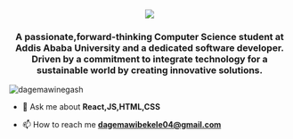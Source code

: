 <h1 align="center">
    <img src="https://readme-typing-svg.herokuapp.com/?font=Righteous&size=35&center=true&vCenter=true&width=500&height=70&duration=4000&lines=Hi+There!+👋;+I'm+Dagemawi+Negash!;" />
</h1>

<h3 align="center">A passionate,forward-thinking Computer Science student at Addis Ababa University and a dedicated software developer. Driven by a commitment to integrate technology for a sustainable world by creating innovative solutions.</h3>

<p align="left"> <img src="https://komarev.com/ghpvc/?username=dagemawinegash&label=Profile%20views&color=0e75b6&style=flat" alt="dagemawinegash" /> </p>

- 💬 Ask me about **React,JS,HTML,CSS**

- 📫 How to reach me **dagemawibekele04@gmail.com**

<br/>
